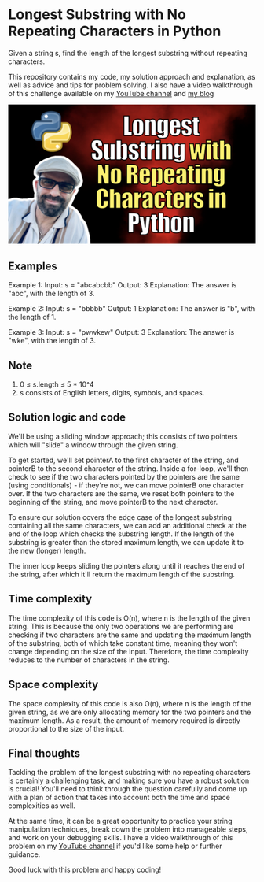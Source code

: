 # Longest Substring with No Repeating Characters in Python

Given a string s, find the length of the longest substring without repeating characters.

This repository contains my code, my solution approach and explanation, as well as advice and tips for problem solving. I also have a video walkthrough of this challenge available on my [YouTube channel](https://youtu.be/fm03oRITfp8) and [my blog](https://kalbartal.net/longest-substring-with-no-repeating-characters-in-python/)

[ ![Longest Substring with No Repeating Characters in Python](./image.png)](https://youtu.be/fm03oRITfp8)

## Examples

Example 1:
Input: s = "abcabcbb"
Output: 3
Explanation: The answer is "abc", with the length of 3.

Example 2:
Input: s = "bbbbb"
Output: 1
Explanation: The answer is "b", with the length of 1.

Example 3:
Input: s = "pwwkew"
Output: 3
Explanation: The answer is "wke", with the length of 3.

## Note 

1. 0 ≤ s.length ≤ 5 * 10^4
2. s consists of English letters, digits, symbols, and spaces.

## Solution logic and code

We'll be using a sliding window approach; this consists of two pointers which will "slide" a window through the given string.

To get started, we'll set pointerA to the first character of the string, and pointerB to the second character of the string. Inside a for-loop, we'll then check to see if the two characters pointed by the pointers are the same (using conditionals) - if they're not, we can move pointerB one character over. If the two characters are the same, we reset both pointers to the beginning of the string, and move pointerB to the next character. 

To ensure our solution covers the edge case of the longest substring containing all the same characters, we can add an additional check at the end of the loop which checks the substring length. If the length of the substring is greater than the stored maximum length, we can update it to the new (longer) length.
 
The inner loop keeps sliding the pointers along until it reaches the end of the string, after which it'll return the maximum length of the substring.

## Time complexity

The time complexity of this code is O(n), where n is the length of the given string. This is because the only two operations we are performing are checking if two characters are the same and updating the maximum length of the substring, both of which take constant time, meaning they won't change depending on the size of the input. Therefore, the time complexity reduces to the number of characters in the string. 

## Space complexity

The space complexity of this code is also O(n), where n is the length of the given string, as we are only allocating memory for the two pointers and the maximum length. As a result, the amount of memory required is directly proportional to the size of the input. 

## Final thoughts

Tackling the problem of the longest substring with no repeating characters is certainly a challenging task, and making sure you have a robust solution is crucial! You'll need to think through the question carefully and come up with a plan of action that takes into account both the time and space complexities as well. 

At the same time, it can be a great opportunity to practice your string manipulation techniques, break down the problem into manageable steps, and work on your debugging skills. I have a video walkthrough of this problem on my [YouTube channel](https://youtu.be/fm03oRITfp8) if you'd like some help or further guidance. 

Good luck with this problem and happy coding!

